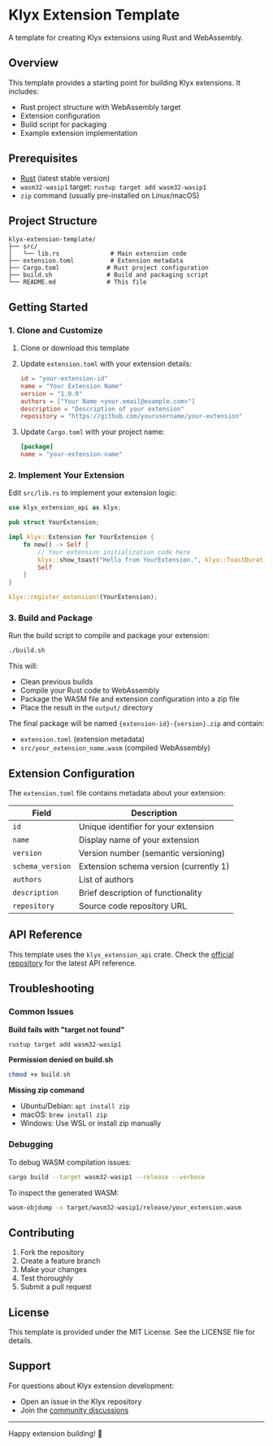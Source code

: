 # Klyx Extension Template

A template for creating Klyx extensions using Rust and WebAssembly.

## Overview

This template provides a starting point for building Klyx extensions. It includes:
- Rust project structure with WebAssembly target
- Extension configuration
- Build script for packaging
- Example extension implementation

## Prerequisites

- [Rust](https://rustup.rs/) (latest stable version)
- `wasm32-wasip1` target: `rustup target add wasm32-wasip1`
- `zip` command (usually pre-installed on Linux/macOS)

## Project Structure

```
klyx-extension-template/
├── src/
│   └── lib.rs              # Main extension code
├── extension.toml          # Extension metadata
├── Cargo.toml             # Rust project configuration
├── build.sh               # Build and packaging script
└── README.md              # This file
```

## Getting Started

### 1. Clone and Customize

1. Clone or download this template
2. Update `extension.toml` with your extension details:
   ```toml
   id = "your-extension-id"
   name = "Your Extension Name"
   version = "1.0.0"
   authors = ["Your Name <your.email@example.com>"]
   description = "Description of your extension"
   repository = "https://github.com/yourusername/your-extension"
   ```

3. Update `Cargo.toml` with your project name:
   ```toml
   [package]
   name = "your-extension-name"
   ```

### 2. Implement Your Extension

Edit `src/lib.rs` to implement your extension logic:

```rust
use klyx_extension_api as klyx;

pub struct YourExtension;

impl klyx::Extension for YourExtension {
    fn new() -> Self {
        // Your extension initialization code here
        klyx::show_toast("Hello from YourExtension.", klyx::ToastDuration::Long);
        Self
    }
}

klyx::register_extension!(YourExtension);
```

### 3. Build and Package

Run the build script to compile and package your extension:

```bash
./build.sh
```

This will:
- Clean previous builds
- Compile your Rust code to WebAssembly
- Package the WASM file and extension configuration into a zip file
- Place the result in the `output/` directory

The final package will be named `{extension-id}-{version}.zip` and contain:
- `extension.toml` (extension metadata)
- `src/your_extension_name.wasm` (compiled WebAssembly)

## Extension Configuration

The `extension.toml` file contains metadata about your extension:

| Field | Description |
|-------|-------------|
| `id` | Unique identifier for your extension |
| `name` | Display name of your extension |
| `version` | Version number (semantic versioning) |
| `schema_version` | Extension schema version (currently 1) |
| `authors` | List of authors |
| `description` | Brief description of functionality |
| `repository` | Source code repository URL |

## API Reference

This template uses the `klyx_extension_api` crate. Check the [official repository](https://github.com/klyx-dev/klyx-extension-api) for the latest API reference.

## Troubleshooting

### Common Issues

**Build fails with "target not found"**
```bash
rustup target add wasm32-wasip1
```

**Permission denied on build.sh**
```bash
chmod +x build.sh
```

**Missing zip command**
- Ubuntu/Debian: `apt install zip`
- macOS: `brew install zip`
- Windows: Use WSL or install zip manually

### Debugging

To debug WASM compilation issues:
```bash
cargo build --target wasm32-wasip1 --release --verbose
```

To inspect the generated WASM:
```bash
wasm-objdump -x target/wasm32-wasip1/release/your_extension.wasm
```

## Contributing

1. Fork the repository
2. Create a feature branch
3. Make your changes
4. Test thoroughly
5. Submit a pull request

## License

This template is provided under the MIT License. See the LICENSE file for details.

## Support

For questions about Klyx extension development:
- Open an issue in the Klyx repository
- Join the [community discussions](https://discord.gg/z9WWyJjtGy)

---

Happy extension building! 🚀
